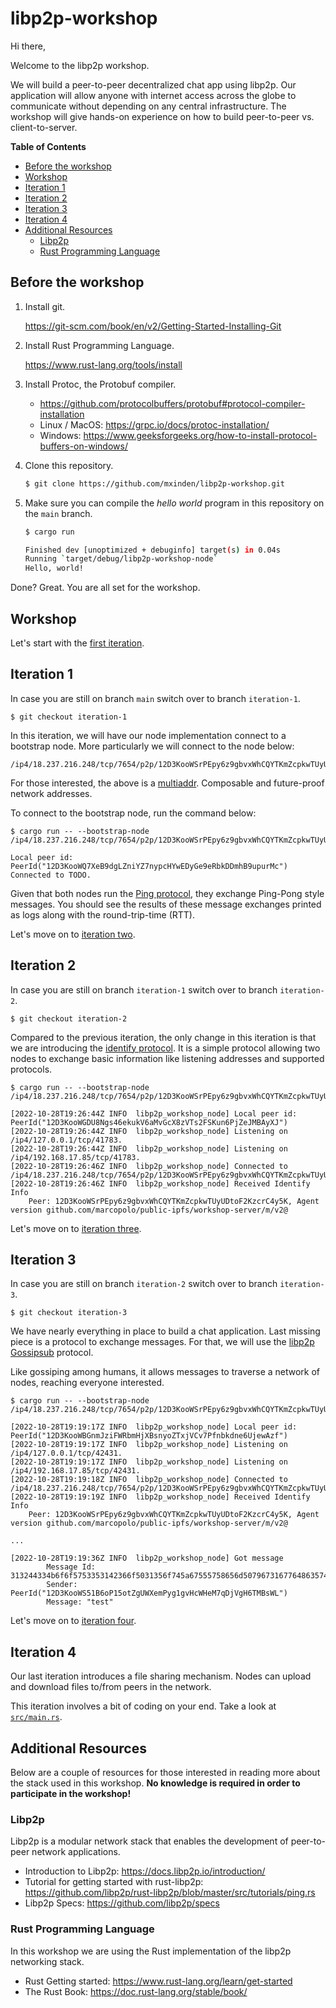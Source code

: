 # libp2p-workshop

Hi there,

Welcome to the libp2p workshop.

We will build a peer-to-peer decentralized chat app using libp2p. Our
application will allow anyone with internet access across the globe to
communicate without depending on any central infrastructure. The workshop will
give hands-on experience on how to build peer-to-peer vs. client-to-server.

<!-- markdown-toc start - Don't edit this section. Run M-x markdown-toc-refresh-toc -->
**Table of Contents**

- [Before the workshop](#before-the-workshop)
- [Workshop](#workshop)
- [Iteration 1](#iteration-1)
- [Iteration 2](#iteration-2)
- [Iteration 3](#iteration-3)
- [Iteration 4](#iteration-4)
- [Additional Resources](#additional-resources)
    - [Libp2p](#libp2p)
    - [Rust Programming Language](#rust-programming-language)

<!-- markdown-toc end -->

## Before the workshop

1. Install git.

   https://git-scm.com/book/en/v2/Getting-Started-Installing-Git

2. Install Rust Programming Language.

   https://www.rust-lang.org/tools/install

3. Install Protoc, the Protobuf compiler.

   - https://github.com/protocolbuffers/protobuf#protocol-compiler-installation
   - Linux / MacOS: <https://grpc.io/docs/protoc-installation/>
   - Windows: <https://www.geeksforgeeks.org/how-to-install-protocol-buffers-on-windows/>

4. Clone this repository.

   ```sh
   $ git clone https://github.com/mxinden/libp2p-workshop.git
   ```

5. Make sure you can compile the _hello world_ program in this repository on the
   `main` branch.

   ```sh
   $ cargo run

   Finished dev [unoptimized + debuginfo] target(s) in 0.04s
   Running `target/debug/libp2p-workshop-node`
   Hello, world!
   ```

Done? Great. You are all set for the workshop.

## Workshop

Let's start with the [first iteration](
https://github.com/mxinden/libp2p-workshop/blob/iteration-1/README.md#iteration-1).

## Iteration 1

In case you are still on branch `main` switch over to branch `iteration-1`.

```
$ git checkout iteration-1
```

In this iteration, we will have our node implementation connect to a bootstrap
node. More particularly we will connect to the node below:

```
/ip4/18.237.216.248/tcp/7654/p2p/12D3KooWSrPEpy6z9gbvxWhCQYTKmZcpkwTUyUDtoF2KzcrC4y5K
```

For those interested, the above is a
[multiaddr](https://github.com/multiformats/multiaddr). Composable and
future-proof network addresses.

To connect to the bootstrap node, run the command below:

```
$ cargo run -- --bootstrap-node /ip4/18.237.216.248/tcp/7654/p2p/12D3KooWSrPEpy6z9gbvxWhCQYTKmZcpkwTUyUDtoF2KzcrC4y5K

Local peer id: PeerId("12D3KooWQ7XeB9dgLZniYZ7nypcHYwEDyGe9eRbkDDmhB9upurMc")
Connected to TODO.
```

Given that both nodes run the [Ping
protocol](https://docs.rs/libp2p-ping/latest/libp2p_ping/), they exchange
Ping-Pong style messages. You should see the results of these message exchanges
printed as logs along with the round-trip-time (RTT).

Let's move on to [iteration two](
https://github.com/mxinden/libp2p-workshop/blob/iteration-2/README.md#iteration-2).

## Iteration 2

In case you are still on branch `iteration-1` switch over to branch `iteration-2`.

```
$ git checkout iteration-2
``` 

Compared to the previous iteration, the only change in this iteration is that we
are introducing the [identify
protocol](https://docs.rs/libp2p/latest/libp2p/identify/index.html). It is a
simple protocol allowing two nodes to exchange basic information like listening
addresses and supported protocols.


```
$ cargo run -- --bootstrap-node /ip4/18.237.216.248/tcp/7654/p2p/12D3KooWSrPEpy6z9gbvxWhCQYTKmZcpkwTUyUDtoF2KzcrC4y5K

[2022-10-28T19:26:44Z INFO  libp2p_workshop_node] Local peer id: PeerId("12D3KooWGDU8Ngs46ekukV6aMvGcX8zVTs2FSKun6PjZeJMBAyXJ")
[2022-10-28T19:26:44Z INFO  libp2p_workshop_node] Listening on /ip4/127.0.0.1/tcp/41783.
[2022-10-28T19:26:44Z INFO  libp2p_workshop_node] Listening on /ip4/192.168.17.85/tcp/41783.
[2022-10-28T19:26:46Z INFO  libp2p_workshop_node] Connected to /ip4/18.237.216.248/tcp/7654/p2p/12D3KooWSrPEpy6z9gbvxWhCQYTKmZcpkwTUyUDtoF2KzcrC4y5K.
[2022-10-28T19:26:46Z INFO  libp2p_workshop_node] Received Identify Info
    Peer: 12D3KooWSrPEpy6z9gbvxWhCQYTKmZcpkwTUyUDtoF2KzcrC4y5K, Agent version github.com/marcopolo/public-ipfs/workshop-server/m/v2@
```

Let's move on to [iteration three](
https://github.com/mxinden/libp2p-workshop/blob/iteration-3/README.md#iteration-3).

## Iteration 3

In case you are still on branch `iteration-2` switch over to branch `iteration-3`.

```
$ git checkout iteration-3
```

We have nearly everything in place to build a chat application. Last missing
piece is a protocol to exchange messages. For that, we will use the [libp2p
Gossipsub](https://docs.rs/libp2p/latest/libp2p/gossipsub/index.html) protocol.

Like gossiping among humans, it allows messages to traverse a network of nodes,
reaching everyone interested.

```
$ cargo run -- --bootstrap-node /ip4/18.237.216.248/tcp/7654/p2p/12D3KooWSrPEpy6z9gbvxWhCQYTKmZcpkwTUyUDtoF2KzcrC4y5K

[2022-10-28T19:19:17Z INFO  libp2p_workshop_node] Local peer id: PeerId("12D3KooWBGnmJziFWRbmHjXBsnyoZTxjVCv7Pfnbkdne6UjewAzf")
[2022-10-28T19:19:17Z INFO  libp2p_workshop_node] Listening on /ip4/127.0.0.1/tcp/42431.
[2022-10-28T19:19:17Z INFO  libp2p_workshop_node] Listening on /ip4/192.168.17.85/tcp/42431.
[2022-10-28T19:19:18Z INFO  libp2p_workshop_node] Connected to /ip4/18.237.216.248/tcp/7654/p2p/12D3KooWSrPEpy6z9gbvxWhCQYTKmZcpkwTUyUDtoF2KzcrC4y5K.
[2022-10-28T19:19:19Z INFO  libp2p_workshop_node] Received Identify Info
    Peer: 12D3KooWSrPEpy6z9gbvxWhCQYTKmZcpkwTUyUDtoF2KzcrC4y5K, Agent version github.com/marcopolo/public-ipfs/workshop-server/m/v2@

...

[2022-10-28T19:19:36Z INFO  libp2p_workshop_node] Got message
        Message Id: 313244334b6f6f5753353142366f5031356f745a67555758656d50796731677648635748654d3771446a56674836544d4273574c36343638393835363239373836303337323135
        Sender: PeerId("12D3KooWS51B6oP15otZgUWXemPyg1gvHcWHeM7qDjVgH6TMBsWL")
        Message: "test"

```

Let's move on to [iteration four](
https://github.com/mxinden/libp2p-workshop/blob/iteration-4/README.md#iteration-4).

## Iteration 4

Our last iteration introduces a file sharing mechanism. Nodes can upload and download
files to/from peers in the network.

This iteration involves a bit of coding on your end. Take a look at
[`src/main.rs`](./src/main.rs).

## Additional Resources

Below are a couple of resources for those interested in reading more about
the stack used in this workshop.
**No knowledge is required in order to participate in the workshop!**

### Libp2p

Libp2p is a modular network stack that enables the development of peer-to-peer network applications.

- Introduction to Libp2p: <https://docs.libp2p.io/introduction/>
- Tutorial for getting started with rust-libp2p: <https://github.com/libp2p/rust-libp2p/blob/master/src/tutorials/ping.rs>
- Libp2p Specs: <https://github.com/libp2p/specs>

### Rust Programming Language

In this workshop we are using the Rust implementation of the libp2p networking stack.

- Rust Getting started: <https://www.rust-lang.org/learn/get-started>
- The Rust Book: <https://doc.rust-lang.org/stable/book/>
